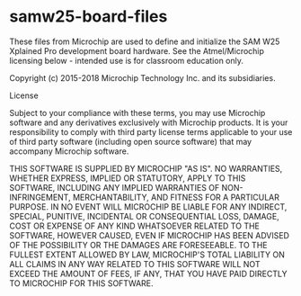 # samw25-board-files

These files from Microchip are used to define and initialize the SAM W25 Xplained Pro development board hardware. See the Atmel/Microchip licensing below - intended use is for classroom education only.

Copyright (c) 2015-2018 Microchip Technology Inc. and its subsidiaries.

License

Subject to your compliance with these terms, you may use Microchip
software and any derivatives exclusively with Microchip products.
It is your responsibility to comply with third party license terms applicable
to your use of third party software (including open source software) that
may accompany Microchip software.

THIS SOFTWARE IS SUPPLIED BY MICROCHIP "AS IS". NO WARRANTIES,
WHETHER EXPRESS, IMPLIED OR STATUTORY, APPLY TO THIS SOFTWARE,
INCLUDING ANY IMPLIED WARRANTIES OF NON-INFRINGEMENT, MERCHANTABILITY,
AND FITNESS FOR A PARTICULAR PURPOSE. IN NO EVENT WILL MICROCHIP BE
LIABLE FOR ANY INDIRECT, SPECIAL, PUNITIVE, INCIDENTAL OR CONSEQUENTIAL
LOSS, DAMAGE, COST OR EXPENSE OF ANY KIND WHATSOEVER RELATED TO THE
SOFTWARE, HOWEVER CAUSED, EVEN IF MICROCHIP HAS BEEN ADVISED OF THE
POSSIBILITY OR THE DAMAGES ARE FORESEEABLE.  TO THE FULLEST EXTENT
ALLOWED BY LAW, MICROCHIP'S TOTAL LIABILITY ON ALL CLAIMS IN ANY WAY
RELATED TO THIS SOFTWARE WILL NOT EXCEED THE AMOUNT OF FEES, IF ANY,
THAT YOU HAVE PAID DIRECTLY TO MICROCHIP FOR THIS SOFTWARE.
